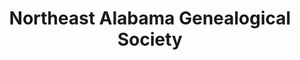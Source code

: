 ---
layout: repo
title: "Northeast Alabama Genealogical Society"
id: 10396
permalink: repos/10396/
---